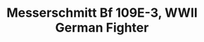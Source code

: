 ---
layout: product
title: "Messerschmitt Bf 109E-3, WWII German Fighter                                                                       "
price: "1400" 
desc: "Maketa"
img_path: "/assets/img/ICM 72131.webp"
brand: "N/A"
available: true
special_offer: false
new: false
soon: false
cat: "010000"
subcat: "013600"
subsubcat: "0N/A"
sifra: "ICM 72131"
popular: false
spec: false
---